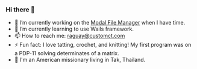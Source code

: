 ### Hi there 👋

- 🔭 I’m currently working on the [Modal File Manager](https://github.com/raguay/ModalFileManager) when I have time.
- 🌱 I’m currently learning to use Wails framework.
- 📫 How to reach me: raguay@customct.com
- ⚡ Fun fact: I love tatting, crochet, and knitting! My first program was on a PDP-11 solving determinates of a matrix.
- 🏡 I'm an American missionary living in Tak, Thailand.
